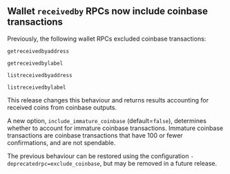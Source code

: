 Wallet `receivedby` RPCs now include coinbase transactions
-------------

Previously, the following wallet RPCs excluded coinbase transactions:

`getreceivedbyaddress`

`getreceivedbylabel`

`listreceivedbyaddress`

`listreceivedbylabel`

This release changes this behaviour and returns results accounting for received coins from coinbase outputs.

A new option, `include_immature_coinbase` (default=`false`), determines whether to account for immature coinbase transactions.
Immature coinbase transactions are coinbase transactions that have 100 or fewer confirmations, and are not spendable.

The previous behaviour can be restored using the configuration `-deprecatedrpc=exclude_coinbase`, but may be removed in a future release.
